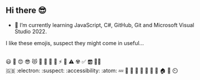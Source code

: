 ## Hi there :sunglasses:

- :blossom: I’m currently learning JavaScript, C#, GitHub, Git and Microsoft Visual Studio 2022.

I like these emojis, suspect they might come in useful...

<br> :smiley: :star_struck: :heart_eyes: :sunglasses: :heart_eyes_cat: :sunflower: :icecream: :sparkling_heart: :love_hotel: :zap: :dart: :warning: :radioactive: :white_check_mark: :ab: :pirate_flag: 
<br> :gb: :electron: :suspect: :accessibility: :atom: :zzz: :chicken: :parrot: :sunflower: :blossom: :seedling: :mushroom: :cake: :house: :hospital: :timer_clock: 

<!--
**Stew2791/Stew2791** is a ✨ _special_ ✨ repository because its `README.md` (this file) appears on your GitHub profile.

Here are some ideas to get you started:

- 🔭 I’m currently working on ...
- 🌱 I’m currently learning ...
- 👯 I’m looking to collaborate on ...
- 🤔 I’m looking for help with ...
- 💬 Ask me about ...
- 📫 How to reach me: ...
- 😄 Pronouns: ...
- ⚡ Fun fact: ...
-->
